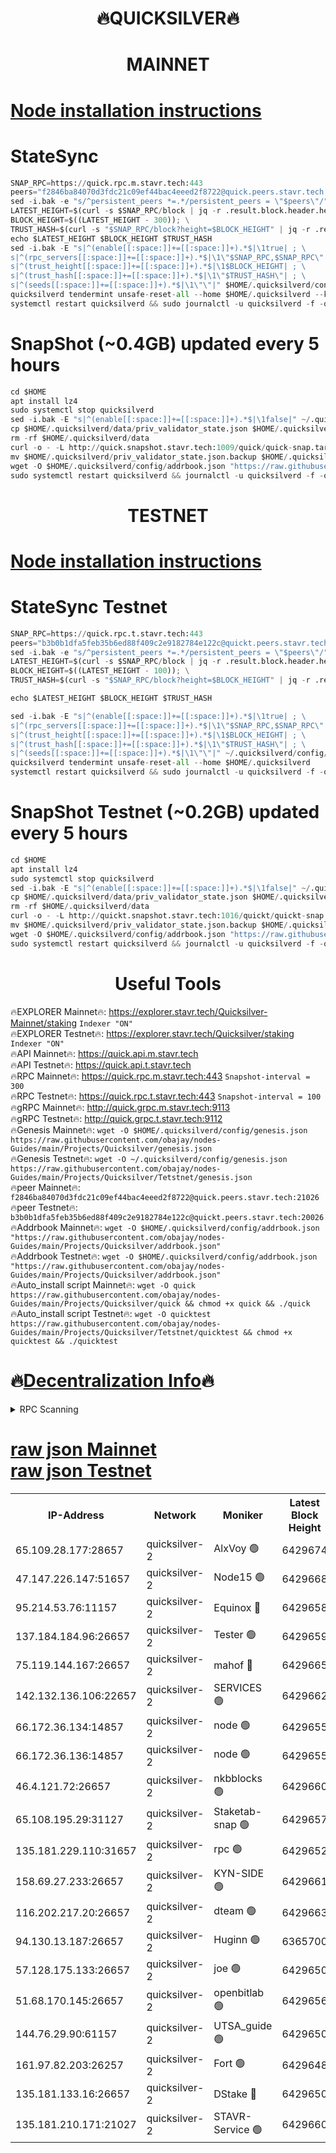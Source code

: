 <h1 align="center"> 🔥QUICKSILVER🔥</h1>

<h1 align="center"> MAINNET</h1>

[Node installation instructions](https://github.com/obajay/nodes-Guides/tree/main/Projects/Quicksilver)
=

# StateSync
```python
SNAP_RPC=https://quick.rpc.m.stavr.tech:443
peers="f2846ba84070d3fdc21c09ef44bac4eeed2f8722@quick.peers.stavr.tech:21026"
sed -i.bak -e "s/^persistent_peers *=.*/persistent_peers = \"$peers\"/" $HOME/.quicksilverd/config/config.toml
LATEST_HEIGHT=$(curl -s $SNAP_RPC/block | jq -r .result.block.header.height); \
BLOCK_HEIGHT=$((LATEST_HEIGHT - 300)); \
TRUST_HASH=$(curl -s "$SNAP_RPC/block?height=$BLOCK_HEIGHT" | jq -r .result.block_id.hash)
echo $LATEST_HEIGHT $BLOCK_HEIGHT $TRUST_HASH
sed -i.bak -E "s|^(enable[[:space:]]+=[[:space:]]+).*$|\1true| ; \
s|^(rpc_servers[[:space:]]+=[[:space:]]+).*$|\1\"$SNAP_RPC,$SNAP_RPC\"| ; \
s|^(trust_height[[:space:]]+=[[:space:]]+).*$|\1$BLOCK_HEIGHT| ; \
s|^(trust_hash[[:space:]]+=[[:space:]]+).*$|\1\"$TRUST_HASH\"| ; \
s|^(seeds[[:space:]]+=[[:space:]]+).*$|\1\"\"|" $HOME/.quicksilverd/config/config.toml
quicksilverd tendermint unsafe-reset-all --home $HOME/.quicksilverd --keep-addr-book
systemctl restart quicksilverd && sudo journalctl -u quicksilverd -f -o cat
```

# SnapShot (~0.4GB) updated every 5 hours
```python
cd $HOME
apt install lz4
sudo systemctl stop quicksilverd
sed -i.bak -E "s|^(enable[[:space:]]+=[[:space:]]+).*$|\1false|" ~/.quicksilverd/config/config.toml
cp $HOME/.quicksilverd/data/priv_validator_state.json $HOME/.quicksilverd/priv_validator_state.json.backup
rm -rf $HOME/.quicksilverd/data
curl -o - -L http://quick.snapshot.stavr.tech:1009/quick/quick-snap.tar.lz4 | lz4 -c -d - | tar -x -C $HOME/.quicksilverd --strip-components 2
mv $HOME/.quicksilverd/priv_validator_state.json.backup $HOME/.quicksilverd/data/priv_validator_state.json
wget -O $HOME/.quicksilverd/config/addrbook.json "https://raw.githubusercontent.com/obajay/nodes-Guides/main/Projects/Quicksilver/addrbook.json"
sudo systemctl restart quicksilverd && journalctl -u quicksilverd -f -o cat
```

<h1 align="center"> TESTNET</h1>

[Node installation instructions](https://github.com/obajay/nodes-Guides/tree/main/Projects/Quicksilver/Tetstnet)
=

# StateSync Testnet
```python
SNAP_RPC=https://quick.rpc.t.stavr.tech:443
peers="b3b0b1dfa5feb35b6ed88f409c2e9182784e122c@quickt.peers.stavr.tech:20026"
sed -i.bak -e "s/^persistent_peers *=.*/persistent_peers = \"$peers\"/" $HOME/.quicksilverd/config/config.toml
LATEST_HEIGHT=$(curl -s $SNAP_RPC/block | jq -r .result.block.header.height); \
BLOCK_HEIGHT=$((LATEST_HEIGHT - 100)); \
TRUST_HASH=$(curl -s "$SNAP_RPC/block?height=$BLOCK_HEIGHT" | jq -r .result.block_id.hash)

echo $LATEST_HEIGHT $BLOCK_HEIGHT $TRUST_HASH

sed -i.bak -E "s|^(enable[[:space:]]+=[[:space:]]+).*$|\1true| ; \
s|^(rpc_servers[[:space:]]+=[[:space:]]+).*$|\1\"$SNAP_RPC,$SNAP_RPC\"| ; \
s|^(trust_height[[:space:]]+=[[:space:]]+).*$|\1$BLOCK_HEIGHT| ; \
s|^(trust_hash[[:space:]]+=[[:space:]]+).*$|\1\"$TRUST_HASH\"| ; \
s|^(seeds[[:space:]]+=[[:space:]]+).*$|\1\"\"|" ~/.quicksilverd/config/config.toml
quicksilverd tendermint unsafe-reset-all --home $HOME/.quicksilverd
systemctl restart quicksilverd && sudo journalctl -u quicksilverd -f -o cat

```

# SnapShot Testnet (~0.2GB) updated every 5 hours
```python
cd $HOME
apt install lz4
sudo systemctl stop quicksilverd
sed -i.bak -E "s|^(enable[[:space:]]+=[[:space:]]+).*$|\1false|" ~/.quicksilverd/config/config.toml
cp $HOME/.quicksilverd/data/priv_validator_state.json $HOME/.quicksilverd/priv_validator_state.json.backup
rm -rf $HOME/.quicksilverd/data
curl -o - -L http://quickt.snapshot.stavr.tech:1016/quickt/quickt-snap.tar.lz4 | lz4 -c -d - | tar -x -C $HOME/.quicksilverd --strip-components 2
mv $HOME/.quicksilverd/priv_validator_state.json.backup $HOME/.quicksilverd/data/priv_validator_state.json
wget -O $HOME/.quicksilverd/config/addrbook.json "https://raw.githubusercontent.com/obajay/nodes-Guides/main/Projects/Quicksilver/Tetstnet/addrbook.json"
sudo systemctl restart quicksilverd && journalctl -u quicksilverd -f -o cat
```
 <h1 align="center"> Useful Tools</h1>

🔥EXPLORER Mainnet🔥:        https://explorer.stavr.tech/Quicksilver-Mainnet/staking    `Indexer "ON"` \
🔥EXPLORER Testnet🔥:        https://explorer.stavr.tech/Quicksilver/staking	        `Indexer "ON"` \
🔥API Mainnet🔥: 			 https://quick.api.m.stavr.tech \
🔥API Testnet🔥: 			 https://quick.api.t.stavr.tech \
🔥RPC Mainnet🔥:             https://quick.rpc.m.stavr.tech:443              `Snapshot-interval = 300` \
🔥RPC Testnet🔥:             https://quick.rpc.t.stavr.tech:443              `Snapshot-interval = 100` \
🔥gRPC Mainnet🔥:                    http://quick.grpc.m.stavr.tech:9113 \
🔥gRPC Testnet🔥:                    http://quick.grpc.t.stavr.tech:9112 \
🔥Genesis Mainnet🔥: `wget -O $HOME/.quicksilverd/config/genesis.json https://raw.githubusercontent.com/obajay/nodes-Guides/main/Projects/Quicksilver/genesis.json` \
🔥Genesis Testnet🔥: `wget -O ~/.quicksilverd/config/genesis.json https://raw.githubusercontent.com/obajay/nodes-Guides/main/Projects/Quicksilver/Tetstnet/genesis.json` \
🔥peer Mainnet🔥:					 `f2846ba84070d3fdc21c09ef44bac4eeed2f8722@quick.peers.stavr.tech:21026` \
🔥peer Testnet🔥:					 `b3b0b1dfa5feb35b6ed88f409c2e9182784e122c@quickt.peers.stavr.tech:20026` \
🔥Addrbook Mainnet🔥:    ```wget -O $HOME/.quicksilverd/config/addrbook.json "https://raw.githubusercontent.com/obajay/nodes-Guides/main/Projects/Quicksilver/addrbook.json"``` \
🔥Addrbook Testnet🔥:    ```wget -O $HOME/.quicksilverd/config/addrbook.json "https://raw.githubusercontent.com/obajay/nodes-Guides/main/Projects/Quicksilver/addrbook.json"``` \
🔥Auto_install script Mainnet🔥: ```wget -O quick https://raw.githubusercontent.com/obajay/nodes-Guides/main/Projects/Quicksilver/quick && chmod +x quick && ./quick``` \
🔥Auto_install script Testnet🔥: ```wget -O quicktest https://raw.githubusercontent.com/obajay/nodes-Guides/main/Projects/Quicksilver/Tetstnet/quicktest && chmod +x quicktest && ./quicktest```

🔥[Decentralization Info](https://github.com/obajay/StateSync-snapshots/tree/main/Projects/Quicksilver/Decentralization)🔥
=

<details>
<summary>RPC Scanning</summary>

<h2 align="center"> We scan nodes in real time every 4 hours. And we provide the final result of RPC endpoints.
We cannot influence the operation of these nodes in any way. </h2>


```python
If Voting Power is higher than 0 --> then the Node is a validator of the network and may be subject to attack and be a potential threat to the chain.
```
```python
We marked such validators with a red symbol
```

</details>

[raw json Mainnet](https://rpc-check.quickm.stavr.tech/quickm/rpc-quickm-result.json) \
[raw json Testnet](https://github.com/obajay/StateSync-snapshots/tree/main/Projects/Quicksilver/Rpc-Check-Testnet)
=


<table><tr><th>IP-Address</th><th>Network</th><th>Moniker</th><th>Latest Block Height</th><th>Earliest Block Height</th><th>Catching Up</th><th>Tx Index</th><th>Voting Power</th><th>Scan Time</th></tr><tr><td>65.109.28.177:28657</td><td>quicksilver-2</td><td>AlxVoy 🟢</td><td>6429674</td><td>3562001</td><td>False</td><td>off</td><td>0</td><td>2024-03-17T02:02:38.142524970UTC</td></tr><tr><td>47.147.226.147:51657</td><td>quicksilver-2</td><td>Node15 🟢</td><td>6429668</td><td>5151648</td><td>False</td><td>off</td><td>0</td><td>2024-03-17T02:02:04.856662659UTC</td></tr><tr><td>95.214.53.76:11157</td><td>quicksilver-2</td><td>Equinox 🔴</td><td>6429658</td><td>5322496</td><td>False</td><td>on</td><td>215790</td><td>2024-03-17T02:01:06.972116946UTC</td></tr><tr><td>137.184.184.96:26657</td><td>quicksilver-2</td><td>Tester 🟢</td><td>6429659</td><td>5550692</td><td>False</td><td>off</td><td>0</td><td>2024-03-17T02:01:07.821437562UTC</td></tr><tr><td>75.119.144.167:26657</td><td>quicksilver-2</td><td>mahof 🔴</td><td>6429665</td><td>5654794</td><td>False</td><td>on</td><td>287749</td><td>2024-03-17T02:01:47.322692378UTC</td></tr><tr><td>142.132.136.106:22657</td><td>quicksilver-2</td><td>SERVICES 🟢</td><td>6429662</td><td>5920001</td><td>False</td><td>on</td><td>0</td><td>2024-03-17T02:01:25.605214771UTC</td></tr><tr><td>66.172.36.134:14857</td><td>quicksilver-2</td><td>node 🟢</td><td>6429655</td><td>5950756</td><td>False</td><td>on</td><td>0</td><td>2024-03-17T02:00:44.857310531UTC</td></tr><tr><td>66.172.36.136:14857</td><td>quicksilver-2</td><td>node 🟢</td><td>6429655</td><td>5950756</td><td>False</td><td>on</td><td>0</td><td>2024-03-17T02:00:47.671667969UTC</td></tr><tr><td>46.4.121.72:26657</td><td>quicksilver-2</td><td>nkbblocks 🟢</td><td>6429660</td><td>6056301</td><td>False</td><td>on</td><td>0</td><td>2024-03-17T02:01:16.332505734UTC</td></tr><tr><td>65.108.195.29:31127</td><td>quicksilver-2</td><td>Staketab-snap 🟢</td><td>6429657</td><td>6075001</td><td>False</td><td>off</td><td>0</td><td>2024-03-17T02:01:00.539237222UTC</td></tr><tr><td>135.181.229.110:31657</td><td>quicksilver-2</td><td>rpc 🟢</td><td>6429652</td><td>6133480</td><td>False</td><td>on</td><td>0</td><td>2024-03-17T02:00:31.447790767UTC</td></tr><tr><td>158.69.27.233:26657</td><td>quicksilver-2</td><td>KYN-SIDE 🟢</td><td>6429661</td><td>6159001</td><td>False</td><td>on</td><td>0</td><td>2024-03-17T02:01:20.998259705UTC</td></tr><tr><td>116.202.217.20:26657</td><td>quicksilver-2</td><td>dteam 🟢</td><td>6429663</td><td>6169501</td><td>False</td><td>on</td><td>0</td><td>2024-03-17T02:01:36.244019607UTC</td></tr><tr><td>94.130.13.187:26657</td><td>quicksilver-2</td><td>Huginn 🟢</td><td>6365700</td><td>6231630</td><td>False</td><td>on</td><td>0</td><td>2024-03-17T02:01:25.829033224UTC</td></tr><tr><td>57.128.175.133:26657</td><td>quicksilver-2</td><td>joe 🟢</td><td>6429650</td><td>6246344</td><td>False</td><td>on</td><td>0</td><td>2024-03-17T02:00:18.382944111UTC</td></tr><tr><td>51.68.170.145:26657</td><td>quicksilver-2</td><td>openbitlab 🟢</td><td>6429656</td><td>6309483</td><td>False</td><td>on</td><td>0</td><td>2024-03-17T02:00:52.027214345UTC</td></tr><tr><td>144.76.29.90:61157</td><td>quicksilver-2</td><td>UTSA_guide 🟢</td><td>6429650</td><td>6316825</td><td>False</td><td>on</td><td>0</td><td>2024-03-17T02:00:16.039671844UTC</td></tr><tr><td>161.97.82.203:26257</td><td>quicksilver-2</td><td>Fort 🟢</td><td>6429648</td><td>6365727</td><td>False</td><td>on</td><td>0</td><td>2024-03-17T02:00:11.025989532UTC</td></tr><tr><td>135.181.133.16:26657</td><td>quicksilver-2</td><td>DStake 🔴</td><td>6429650</td><td>6378597</td><td>False</td><td>on</td><td>79272</td><td>2024-03-17T02:00:15.504257061UTC</td></tr><tr><td>135.181.210.171:21027</td><td>quicksilver-2</td><td>STAVR-Service 🟢</td><td>6429660</td><td>6427501</td><td>False</td><td>on</td><td>0</td><td>2024-03-17T02:01:21.317487239UTC</td></tr></table>
